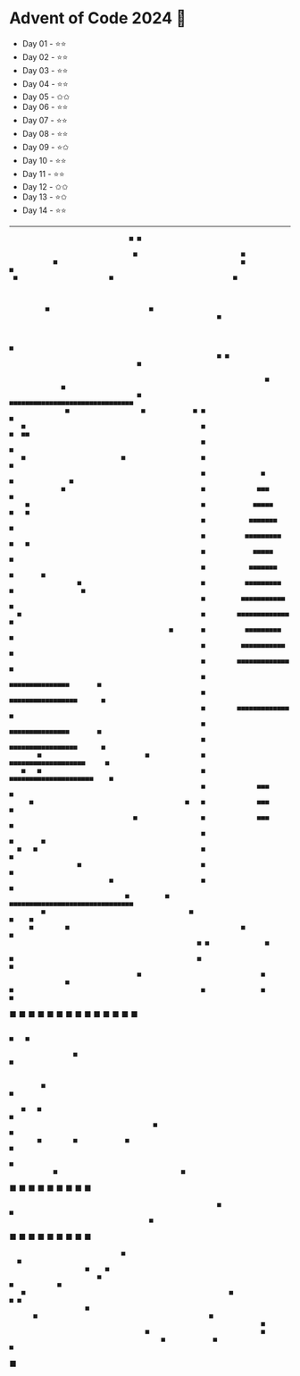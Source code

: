 # Advent of Code 2024 💫

* Day 01 - ⭐️⭐️
* Day 02 - ⭐️⭐️
* Day 03 - ⭐️⭐️
* Day 04 - ⭐️⭐️
* Day 05 - ✩✩
* Day 06 - ⭐️⭐️
* Day 07 - ⭐️⭐️
* Day 08 - ⭐️⭐️
* Day 09 - ⭐️✩
* Day 10 - ⭐️⭐️
* Day 11 - ⭐️⭐
* Day 12 - ✩✩
* Day 13 - ⭐️✩
* Day 14 - ⭐️⭐

---


                                  ■ ■

                                   ■                          ■
               ■                                              ■                                  ■
     ■                       ■                              ■



             ■                         ■
                                                        ■


                                                                                      ■
                                                        ■ ■
                                    ■

                                                                    ■
                 ■
                                    ■               ■■■■■■■■■■■■■■■■■■■■■■■■■■■■■■■
                  ■                  ■            ■ ■                             ■
       ■                                            ■                             ■  ■■
                                                    ■                             ■
       ■                        ■                   ■                             ■
                                                    ■              ■              ■              ■
                 ■                                  ■             ■■■             ■
        ■                                           ■            ■■■■■            ■   ■
                                                    ■           ■■■■■■■           ■
                                                    ■          ■■■■■■■■■          ■   ■
                                                    ■            ■■■■■            ■
                                                    ■           ■■■■■■■           ■       ■
                     ■                              ■          ■■■■■■■■■          ■                 ■
                                                    ■         ■■■■■■■■■■■         ■
      ■                                             ■        ■■■■■■■■■■■■■        ■
                                            ■       ■          ■■■■■■■■■          ■
                                                    ■         ■■■■■■■■■■■         ■
                                                    ■        ■■■■■■■■■■■■■        ■
                                                    ■       ■■■■■■■■■■■■■■■       ■
                                                    ■      ■■■■■■■■■■■■■■■■■      ■
                                                    ■        ■■■■■■■■■■■■■        ■
                                                    ■       ■■■■■■■■■■■■■■■       ■
                                                    ■      ■■■■■■■■■■■■■■■■■      ■
           ■                          ■             ■     ■■■■■■■■■■■■■■■■■■■     ■
       ■   ■                                        ■    ■■■■■■■■■■■■■■■■■■■■■    ■
                                                    ■             ■■■             ■
         ■                                      ■   ■             ■■■             ■
                                   ■                ■             ■■■             ■
                                                    ■                             ■       ■
      ■   ■                                         ■                             ■
                     ■                              ■                             ■
                             ■                      ■                             ■
                                 ■         ■        ■■■■■■■■■■■■■■■■■■■■■■■■■■■■■■■
            ■                                    ■                                          ■    ■
         ■        ■                                           ■                      ■
                                                   ■ ■              ■

    ■                                              ■                          ■
                                    ■                              ■
                  ■
    ■                                               ■              ■                 ■
  ■ ■                                    ■                ■
                ■              ■                               ■
      ■          ■              ■                                       ■
                                                      ■
                 ■                                                            ■

                                                                                  ■   ■

                    ■                                                                ■


            ■                                                                           ■

       ■   ■                                                                       ■
                                        ■                                                       ■
           ■        ■            ■                                                                  ■
                                                                                                ■
               ■                               ■
  ■                                                      ■                  ■                       ■
         ■
■                     ■                                                                         ■
                                                                               ■

                                                        ■                          ■
                                       ■

■                                  ■
                                                       ■
                                       ■                     ■
              ■ ■                                     ■                                      ■


                                ■
      ■
                       ■    ■
                          ■                                                   ■           ■
       ■                                                   ■                   ■ ■
                       ■
          ■                                           ■
                                                                   ■
                                      ■                            ■
                                          ■            ■                    ■

   ■
